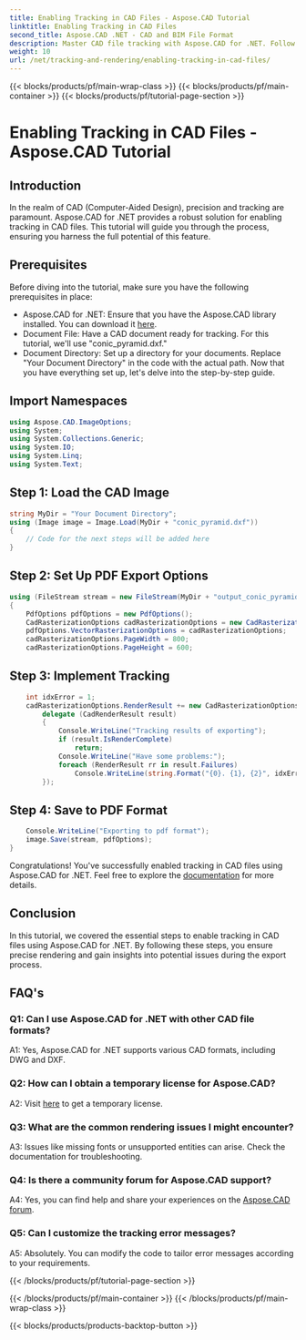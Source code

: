 ```yaml
---
title: Enabling Tracking in CAD Files - Aspose.CAD Tutorial
linktitle: Enabling Tracking in CAD Files
second_title: Aspose.CAD .NET - CAD and BIM File Format
description: Master CAD file tracking with Aspose.CAD for .NET. Follow our step-by-step guide for precise rendering and error tracking. Download now!
weight: 10
url: /net/tracking-and-rendering/enabling-tracking-in-cad-files/
---
```


{{< blocks/products/pf/main-wrap-class >}}
{{< blocks/products/pf/main-container >}}
{{< blocks/products/pf/tutorial-page-section >}}

# Enabling Tracking in CAD Files - Aspose.CAD Tutorial

## Introduction

In the realm of CAD (Computer-Aided Design), precision and tracking are paramount. Aspose.CAD for .NET provides a robust solution for enabling tracking in CAD files. This tutorial will guide you through the process, ensuring you harness the full potential of this feature.

## Prerequisites

Before diving into the tutorial, make sure you have the following prerequisites in place:
- Aspose.CAD for .NET: Ensure that you have the Aspose.CAD library installed. You can download it [here](https://releases.aspose.com/cad/net/).
- Document File: Have a CAD document ready for tracking. For this tutorial, we'll use "conic_pyramid.dxf."
- Document Directory: Set up a directory for your documents. Replace "Your Document Directory" in the code with the actual path.
Now that you have everything set up, let's delve into the step-by-step guide.

## Import Namespaces

```csharp
using Aspose.CAD.ImageOptions;
using System;
using System.Collections.Generic;
using System.IO;
using System.Linq;
using System.Text;
```

## Step 1: Load the CAD Image

```csharp
string MyDir = "Your Document Directory";
using (Image image = Image.Load(MyDir + "conic_pyramid.dxf"))
{
    // Code for the next steps will be added here
}
```

## Step 2: Set Up PDF Export Options

```csharp
using (FileStream stream = new FileStream(MyDir + "output_conic_pyramid.pdf", FileMode.Create))
{
    PdfOptions pdfOptions = new PdfOptions();
    CadRasterizationOptions cadRasterizationOptions = new CadRasterizationOptions();
    pdfOptions.VectorRasterizationOptions = cadRasterizationOptions;
    cadRasterizationOptions.PageWidth = 800;
    cadRasterizationOptions.PageHeight = 600;
```

## Step 3: Implement Tracking

```csharp
    int idxError = 1;
    cadRasterizationOptions.RenderResult += new CadRasterizationOptions.CadRenderHandler(
        delegate (CadRenderResult result)
        {
            Console.WriteLine("Tracking results of exporting");
            if (result.IsRenderComplete)
                return;
            Console.WriteLine("Have some problems:");
            foreach (RenderResult rr in result.Failures)
                Console.WriteLine(string.Format("{0}. {1}, {2}", idxError++, rr.RenderCode.ToString(), rr.Message));
        });
```

## Step 4: Save to PDF Format

```csharp
    Console.WriteLine("Exporting to pdf format");
    image.Save(stream, pdfOptions);
}
```

Congratulations! You've successfully enabled tracking in CAD files using Aspose.CAD for .NET. Feel free to explore the [documentation](https://reference.aspose.com/cad/net/) for more details.

## Conclusion

In this tutorial, we covered the essential steps to enable tracking in CAD files using Aspose.CAD for .NET. By following these steps, you ensure precise rendering and gain insights into potential issues during the export process.

## FAQ's

### Q1: Can I use Aspose.CAD for .NET with other CAD file formats?

A1: Yes, Aspose.CAD for .NET supports various CAD formats, including DWG and DXF.

### Q2: How can I obtain a temporary license for Aspose.CAD?

A2: Visit [here](https://purchase.aspose.com/temporary-license/) to get a temporary license.

### Q3: What are the common rendering issues I might encounter?

A3: Issues like missing fonts or unsupported entities can arise. Check the documentation for troubleshooting.

### Q4: Is there a community forum for Aspose.CAD support?

A4: Yes, you can find help and share your experiences on the [Aspose.CAD forum](https://forum.aspose.com/c/cad/19).

### Q5: Can I customize the tracking error messages?

A5: Absolutely. You can modify the code to tailor error messages according to your requirements.

{{< /blocks/products/pf/tutorial-page-section >}}

{{< /blocks/products/pf/main-container >}}
{{< /blocks/products/pf/main-wrap-class >}}

{{< blocks/products/products-backtop-button >}}
